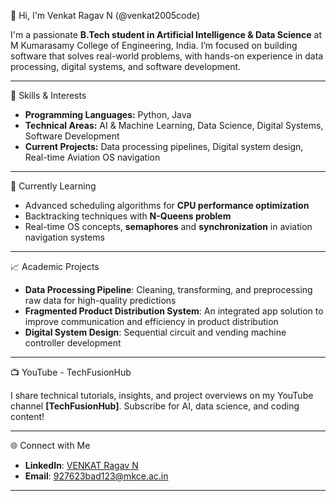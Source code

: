  👋 Hi, I'm Venkat Ragav N (@venkat2005code)

I'm a passionate **B.Tech student in Artificial Intelligence & Data Science** at M Kumarasamy College of Engineering, India.
I’m focused on building software that solves real-world problems, with hands-on experience in data processing, digital systems, and software development.

---

 🔧 Skills & Interests

- **Programming Languages:** Python, Java
- **Technical Areas:** AI & Machine Learning, Data Science, Digital Systems, Software Development
- **Current Projects:** Data processing pipelines, Digital system design, Real-time Aviation OS navigation

---

 🌱 Currently Learning

- Advanced scheduling algorithms for **CPU performance optimization**
- Backtracking techniques with **N-Queens problem**
- Real-time OS concepts, **semaphores** and **synchronization** in aviation navigation systems

---

 📈 Academic Projects

- **Data Processing Pipeline**: Cleaning, transforming, and preprocessing raw data for high-quality predictions
- **Fragmented Product Distribution System**: An integrated app solution to improve communication and efficiency in product distribution
- **Digital System Design**: Sequential circuit and vending machine controller development

---

 📺 YouTube - TechFusionHub

I share technical tutorials, insights, and project overviews on my YouTube channel **[TechFusionHub]**. Subscribe for AI, data science, and coding content!

---

🌐 Connect with Me

- **LinkedIn**: [VENKAT Ragav N](www.linkedin.com/in/venkat-ragav-n-51357a285)
- **Email**: [927623bad123@mkce.ac.in](mailto:927623bad123@mkce.ac.in)

---

<!---
venkat2005code/venkat2005code is a ✨ special ✨ repository because its `README.md` (this file) appears on your GitHub profile.
--->

